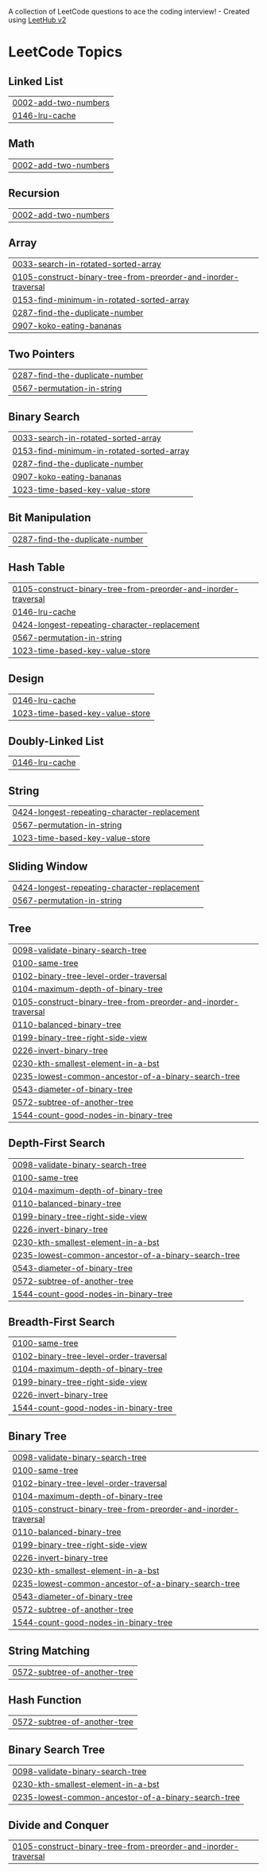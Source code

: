 A collection of LeetCode questions to ace the coding interview! - Created using [LeetHub v2](https://github.com/arunbhardwaj/LeetHub-2.0)
<!---LeetCode Topics Start-->
# LeetCode Topics
## Linked List
|  |
| ------- |
| [0002-add-two-numbers](https://github.com/BatoolKazmi/LeetCode/tree/master/0002-add-two-numbers) |
| [0146-lru-cache](https://github.com/BatoolKazmi/LeetCode/tree/master/0146-lru-cache) |
## Math
|  |
| ------- |
| [0002-add-two-numbers](https://github.com/BatoolKazmi/LeetCode/tree/master/0002-add-two-numbers) |
## Recursion
|  |
| ------- |
| [0002-add-two-numbers](https://github.com/BatoolKazmi/LeetCode/tree/master/0002-add-two-numbers) |
## Array
|  |
| ------- |
| [0033-search-in-rotated-sorted-array](https://github.com/BatoolKazmi/LeetCode/tree/master/0033-search-in-rotated-sorted-array) |
| [0105-construct-binary-tree-from-preorder-and-inorder-traversal](https://github.com/BatoolKazmi/LeetCode/tree/master/0105-construct-binary-tree-from-preorder-and-inorder-traversal) |
| [0153-find-minimum-in-rotated-sorted-array](https://github.com/BatoolKazmi/LeetCode/tree/master/0153-find-minimum-in-rotated-sorted-array) |
| [0287-find-the-duplicate-number](https://github.com/BatoolKazmi/LeetCode/tree/master/0287-find-the-duplicate-number) |
| [0907-koko-eating-bananas](https://github.com/BatoolKazmi/LeetCode/tree/master/0907-koko-eating-bananas) |
## Two Pointers
|  |
| ------- |
| [0287-find-the-duplicate-number](https://github.com/BatoolKazmi/LeetCode/tree/master/0287-find-the-duplicate-number) |
| [0567-permutation-in-string](https://github.com/BatoolKazmi/LeetCode/tree/master/0567-permutation-in-string) |
## Binary Search
|  |
| ------- |
| [0033-search-in-rotated-sorted-array](https://github.com/BatoolKazmi/LeetCode/tree/master/0033-search-in-rotated-sorted-array) |
| [0153-find-minimum-in-rotated-sorted-array](https://github.com/BatoolKazmi/LeetCode/tree/master/0153-find-minimum-in-rotated-sorted-array) |
| [0287-find-the-duplicate-number](https://github.com/BatoolKazmi/LeetCode/tree/master/0287-find-the-duplicate-number) |
| [0907-koko-eating-bananas](https://github.com/BatoolKazmi/LeetCode/tree/master/0907-koko-eating-bananas) |
| [1023-time-based-key-value-store](https://github.com/BatoolKazmi/LeetCode/tree/master/1023-time-based-key-value-store) |
## Bit Manipulation
|  |
| ------- |
| [0287-find-the-duplicate-number](https://github.com/BatoolKazmi/LeetCode/tree/master/0287-find-the-duplicate-number) |
## Hash Table
|  |
| ------- |
| [0105-construct-binary-tree-from-preorder-and-inorder-traversal](https://github.com/BatoolKazmi/LeetCode/tree/master/0105-construct-binary-tree-from-preorder-and-inorder-traversal) |
| [0146-lru-cache](https://github.com/BatoolKazmi/LeetCode/tree/master/0146-lru-cache) |
| [0424-longest-repeating-character-replacement](https://github.com/BatoolKazmi/LeetCode/tree/master/0424-longest-repeating-character-replacement) |
| [0567-permutation-in-string](https://github.com/BatoolKazmi/LeetCode/tree/master/0567-permutation-in-string) |
| [1023-time-based-key-value-store](https://github.com/BatoolKazmi/LeetCode/tree/master/1023-time-based-key-value-store) |
## Design
|  |
| ------- |
| [0146-lru-cache](https://github.com/BatoolKazmi/LeetCode/tree/master/0146-lru-cache) |
| [1023-time-based-key-value-store](https://github.com/BatoolKazmi/LeetCode/tree/master/1023-time-based-key-value-store) |
## Doubly-Linked List
|  |
| ------- |
| [0146-lru-cache](https://github.com/BatoolKazmi/LeetCode/tree/master/0146-lru-cache) |
## String
|  |
| ------- |
| [0424-longest-repeating-character-replacement](https://github.com/BatoolKazmi/LeetCode/tree/master/0424-longest-repeating-character-replacement) |
| [0567-permutation-in-string](https://github.com/BatoolKazmi/LeetCode/tree/master/0567-permutation-in-string) |
| [1023-time-based-key-value-store](https://github.com/BatoolKazmi/LeetCode/tree/master/1023-time-based-key-value-store) |
## Sliding Window
|  |
| ------- |
| [0424-longest-repeating-character-replacement](https://github.com/BatoolKazmi/LeetCode/tree/master/0424-longest-repeating-character-replacement) |
| [0567-permutation-in-string](https://github.com/BatoolKazmi/LeetCode/tree/master/0567-permutation-in-string) |
## Tree
|  |
| ------- |
| [0098-validate-binary-search-tree](https://github.com/BatoolKazmi/LeetCode/tree/master/0098-validate-binary-search-tree) |
| [0100-same-tree](https://github.com/BatoolKazmi/LeetCode/tree/master/0100-same-tree) |
| [0102-binary-tree-level-order-traversal](https://github.com/BatoolKazmi/LeetCode/tree/master/0102-binary-tree-level-order-traversal) |
| [0104-maximum-depth-of-binary-tree](https://github.com/BatoolKazmi/LeetCode/tree/master/0104-maximum-depth-of-binary-tree) |
| [0105-construct-binary-tree-from-preorder-and-inorder-traversal](https://github.com/BatoolKazmi/LeetCode/tree/master/0105-construct-binary-tree-from-preorder-and-inorder-traversal) |
| [0110-balanced-binary-tree](https://github.com/BatoolKazmi/LeetCode/tree/master/0110-balanced-binary-tree) |
| [0199-binary-tree-right-side-view](https://github.com/BatoolKazmi/LeetCode/tree/master/0199-binary-tree-right-side-view) |
| [0226-invert-binary-tree](https://github.com/BatoolKazmi/LeetCode/tree/master/0226-invert-binary-tree) |
| [0230-kth-smallest-element-in-a-bst](https://github.com/BatoolKazmi/LeetCode/tree/master/0230-kth-smallest-element-in-a-bst) |
| [0235-lowest-common-ancestor-of-a-binary-search-tree](https://github.com/BatoolKazmi/LeetCode/tree/master/0235-lowest-common-ancestor-of-a-binary-search-tree) |
| [0543-diameter-of-binary-tree](https://github.com/BatoolKazmi/LeetCode/tree/master/0543-diameter-of-binary-tree) |
| [0572-subtree-of-another-tree](https://github.com/BatoolKazmi/LeetCode/tree/master/0572-subtree-of-another-tree) |
| [1544-count-good-nodes-in-binary-tree](https://github.com/BatoolKazmi/LeetCode/tree/master/1544-count-good-nodes-in-binary-tree) |
## Depth-First Search
|  |
| ------- |
| [0098-validate-binary-search-tree](https://github.com/BatoolKazmi/LeetCode/tree/master/0098-validate-binary-search-tree) |
| [0100-same-tree](https://github.com/BatoolKazmi/LeetCode/tree/master/0100-same-tree) |
| [0104-maximum-depth-of-binary-tree](https://github.com/BatoolKazmi/LeetCode/tree/master/0104-maximum-depth-of-binary-tree) |
| [0110-balanced-binary-tree](https://github.com/BatoolKazmi/LeetCode/tree/master/0110-balanced-binary-tree) |
| [0199-binary-tree-right-side-view](https://github.com/BatoolKazmi/LeetCode/tree/master/0199-binary-tree-right-side-view) |
| [0226-invert-binary-tree](https://github.com/BatoolKazmi/LeetCode/tree/master/0226-invert-binary-tree) |
| [0230-kth-smallest-element-in-a-bst](https://github.com/BatoolKazmi/LeetCode/tree/master/0230-kth-smallest-element-in-a-bst) |
| [0235-lowest-common-ancestor-of-a-binary-search-tree](https://github.com/BatoolKazmi/LeetCode/tree/master/0235-lowest-common-ancestor-of-a-binary-search-tree) |
| [0543-diameter-of-binary-tree](https://github.com/BatoolKazmi/LeetCode/tree/master/0543-diameter-of-binary-tree) |
| [0572-subtree-of-another-tree](https://github.com/BatoolKazmi/LeetCode/tree/master/0572-subtree-of-another-tree) |
| [1544-count-good-nodes-in-binary-tree](https://github.com/BatoolKazmi/LeetCode/tree/master/1544-count-good-nodes-in-binary-tree) |
## Breadth-First Search
|  |
| ------- |
| [0100-same-tree](https://github.com/BatoolKazmi/LeetCode/tree/master/0100-same-tree) |
| [0102-binary-tree-level-order-traversal](https://github.com/BatoolKazmi/LeetCode/tree/master/0102-binary-tree-level-order-traversal) |
| [0104-maximum-depth-of-binary-tree](https://github.com/BatoolKazmi/LeetCode/tree/master/0104-maximum-depth-of-binary-tree) |
| [0199-binary-tree-right-side-view](https://github.com/BatoolKazmi/LeetCode/tree/master/0199-binary-tree-right-side-view) |
| [0226-invert-binary-tree](https://github.com/BatoolKazmi/LeetCode/tree/master/0226-invert-binary-tree) |
| [1544-count-good-nodes-in-binary-tree](https://github.com/BatoolKazmi/LeetCode/tree/master/1544-count-good-nodes-in-binary-tree) |
## Binary Tree
|  |
| ------- |
| [0098-validate-binary-search-tree](https://github.com/BatoolKazmi/LeetCode/tree/master/0098-validate-binary-search-tree) |
| [0100-same-tree](https://github.com/BatoolKazmi/LeetCode/tree/master/0100-same-tree) |
| [0102-binary-tree-level-order-traversal](https://github.com/BatoolKazmi/LeetCode/tree/master/0102-binary-tree-level-order-traversal) |
| [0104-maximum-depth-of-binary-tree](https://github.com/BatoolKazmi/LeetCode/tree/master/0104-maximum-depth-of-binary-tree) |
| [0105-construct-binary-tree-from-preorder-and-inorder-traversal](https://github.com/BatoolKazmi/LeetCode/tree/master/0105-construct-binary-tree-from-preorder-and-inorder-traversal) |
| [0110-balanced-binary-tree](https://github.com/BatoolKazmi/LeetCode/tree/master/0110-balanced-binary-tree) |
| [0199-binary-tree-right-side-view](https://github.com/BatoolKazmi/LeetCode/tree/master/0199-binary-tree-right-side-view) |
| [0226-invert-binary-tree](https://github.com/BatoolKazmi/LeetCode/tree/master/0226-invert-binary-tree) |
| [0230-kth-smallest-element-in-a-bst](https://github.com/BatoolKazmi/LeetCode/tree/master/0230-kth-smallest-element-in-a-bst) |
| [0235-lowest-common-ancestor-of-a-binary-search-tree](https://github.com/BatoolKazmi/LeetCode/tree/master/0235-lowest-common-ancestor-of-a-binary-search-tree) |
| [0543-diameter-of-binary-tree](https://github.com/BatoolKazmi/LeetCode/tree/master/0543-diameter-of-binary-tree) |
| [0572-subtree-of-another-tree](https://github.com/BatoolKazmi/LeetCode/tree/master/0572-subtree-of-another-tree) |
| [1544-count-good-nodes-in-binary-tree](https://github.com/BatoolKazmi/LeetCode/tree/master/1544-count-good-nodes-in-binary-tree) |
## String Matching
|  |
| ------- |
| [0572-subtree-of-another-tree](https://github.com/BatoolKazmi/LeetCode/tree/master/0572-subtree-of-another-tree) |
## Hash Function
|  |
| ------- |
| [0572-subtree-of-another-tree](https://github.com/BatoolKazmi/LeetCode/tree/master/0572-subtree-of-another-tree) |
## Binary Search Tree
|  |
| ------- |
| [0098-validate-binary-search-tree](https://github.com/BatoolKazmi/LeetCode/tree/master/0098-validate-binary-search-tree) |
| [0230-kth-smallest-element-in-a-bst](https://github.com/BatoolKazmi/LeetCode/tree/master/0230-kth-smallest-element-in-a-bst) |
| [0235-lowest-common-ancestor-of-a-binary-search-tree](https://github.com/BatoolKazmi/LeetCode/tree/master/0235-lowest-common-ancestor-of-a-binary-search-tree) |
## Divide and Conquer
|  |
| ------- |
| [0105-construct-binary-tree-from-preorder-and-inorder-traversal](https://github.com/BatoolKazmi/LeetCode/tree/master/0105-construct-binary-tree-from-preorder-and-inorder-traversal) |
<!---LeetCode Topics End-->